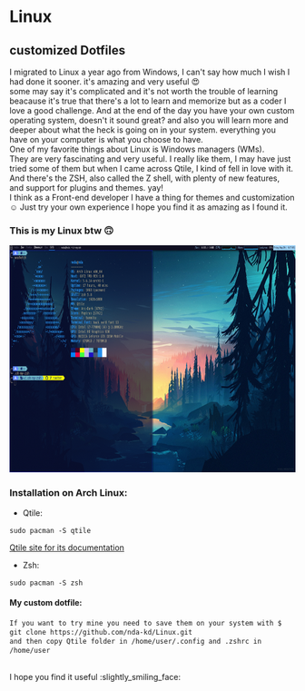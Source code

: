 # Linux
## customized Dotfiles

I migrated to Linux a year ago from Windows, I can't say how much I wish I had done it sooner. it's amazing and very useful :heart_eyes: <br/>
some may say it's complicated and it's not worth the trouble of learning beacause it's true that there's a lot to learn and memorize but as a coder I love a good challenge. And at the end of the day you have your own custom operating system, doesn't it sound great? and also you will learn more and deeper about what the heck is going on in your system. everything you have on your computer is what you choose to have.<br/>
One of my favorite things about Linux is Windows managers (WMs).<br/>
They are very fascinating and very useful. I really like them, I may have just tried some of them but when I came across Qtile, I kind of fell in love with it.<br/>
And there's the ZSH, also called the Z shell, with plenty of new features, and support for plugins and themes. yay!<br/>
I think as a Front-end developer I have a thing for themes and customization :relaxed: Just try your own experience I hope you find it as amazing as I found it.<br/>



  ### This is my Linux btw :upside_down_face: 

<img src="qtile/Screenshot from 2020-05-29 18-57-05.png" width="800" height="400">


### Installation on Arch Linux:
* Qtile:
```
sudo pacman -S qtile
```
[Qtile site for its documentation](http://www.qtile.org/)

* Zsh:
```
sudo pacman -S zsh 
```
#### My custom dotfile:
```
If you want to try mine you need to save them on your system with $ git clone https://github.com/nda-kd/Linux.git
and then copy Qtile folder in /home/user/.config and .zshrc in /home/user
``` 
<br/>
I hope you find it useful :slightly_smiling_face:
